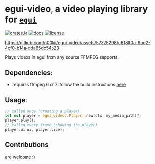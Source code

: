 # egui-video, a video playing library for [`egui`](https://github.com/emilk/egui)
[![crates.io](https://img.shields.io/crates/v/egui-video)](https://crates.io/crates/egui-video)
[![docs](https://docs.rs/egui-video/badge.svg)](https://docs.rs/egui-video/latest/egui_video/)
[![license](https://img.shields.io/badge/license-MIT-blue.svg)](https://github.com/n00kii/egui-video/blob/main/README.md)

https://github.com/n00kii/egui-video/assets/57325298/c618ff0a-9ad2-4cf0-b14a-dda65dc54b23

Plays videos in egui from any source FFMPEG supports.

## Dependencies:
 - requires ffmpeg 6 or 7. follow the build instructions [here](https://github.com/zmwangx/rust-ffmpeg/wiki/Notes-on-building)

## Usage:
```rust
// called once (creating a player)
let mut player = egui_video::Player::new(ctx, my_media_path)?;
player.play();
// called every frame (showing the player)
player.ui(ui, player.size);
```
## Contributions
are welcome :)